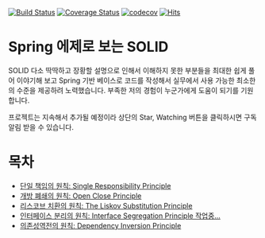 [![Build Status](https://travis-ci.com/cheese10yun/spring-SOLID.svg?branch=master)](https://travis-ci.com/cheese10yun/spring-SOLID)
[![Coverage Status](https://coveralls.io/repos/github/cheese10yun/spring-SOLID/badge.svg?branch=master)](https://coveralls.io/github/cheese10yun/spring-SOLID?branch=master)
[![codecov](https://codecov.io/gh/cheese10yun/spring-SOLID/branch/master/graph/badge.svg)](https://codecov.io/gh/cheese10yun/spring-SOLID)
[![Hits](https://hits.seeyoufarm.com/api/count/incr/badge.svg?url=https%3A%2F%2Fgithub.com%2Fcheese10yun%2Fspring-SOLID&count_bg=%2379C83D&title_bg=%23555555&icon=&icon_color=%23E7E7E7&title=hits&edge_flat=false)](https://hits.seeyoufarm.com)

# Spring 에제로 보는 SOLID 
SOLID 다소 딱딱하고 장황할 설명으로 인해서 이해하지 못한 부분들을 최대한 쉽게 풀어 이야기해 보고 Spring 기반 베이스로 코드를 작성해서 실무에서 사용 가능한 최소한의 수준을 제공하려 노력했습니다. 부족한 저의 경험이 누군가에게 도움이 되기를 기원합니다.


프로젝트는 지속해서 추가될 예정이라 상단의 Star, Watching 버튼을 클릭하시면 구독 알림 받을 수 있습니다.


# 목차
* [단일 책임의 원칙: Single Responsibility Principle](https://github.com/cheese10yun/spring-SOLID/blob/master/docs/SRP.md)
* [개방 폐쇄의 원칙: Open Close Principle](https://github.com/cheese10yun/spring-SOLID/blob/master/docs/OCP.md)
* [리스코브 치환의 원칙: The Liskov Substitution Principle](https://github.com/cheese10yun/spring-SOLID/blob/master/docs/LSP.md)
* [인터페이스 분리의 원칙: Interface Segregation Principle 작업중...]()
* [의존성역전의 원칙: Dependency Inversion Principle](https://github.com/cheese10yun/spring-SOLID/blob/master/docs/DIP.md)

